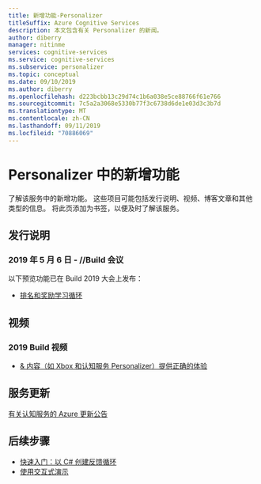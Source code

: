 ```yaml
---
title: 新增功能-Personalizer
titleSuffix: Azure Cognitive Services
description: 本文包含有关 Personalizer 的新闻。
author: diberry
manager: nitinme
services: cognitive-services
ms.service: cognitive-services
ms.subservice: personalizer
ms.topic: conceptual
ms.date: 09/10/2019
ms.author: diberry
ms.openlocfilehash: d223bcbb13c29d74c1b6a038e5ce88766f61e766
ms.sourcegitcommit: 7c5a2a3068e5330b77f3c6738d6de1e03d3c3b7d
ms.translationtype: MT
ms.contentlocale: zh-CN
ms.lasthandoff: 09/11/2019
ms.locfileid: "70886069"
---
```

# <a name="whats-new-in-personalizer"></a>Personalizer 中的新增功能

了解该服务中的新增功能。 这些项目可能包括发行说明、视频、博客文章和其他类型的信息。 将此页添加为书签，以便及时了解该服务。  

## <a name="release-notes"></a>发行说明 

### <a name="may-6-2019---build-conference"></a>2019 年 5 月 6 日 - //Build 会议

以下预览功能已在 Build 2019 大会上发布：

* [排名和奖励学习循环](what-is-personalizer.md)

## <a name="videos"></a>视频

### <a name="2019-build-videos"></a>2019 Build 视频

* [& 内容（如 Xbox 和认知服务 Personalizer）提供正确的体验](https://mybuild.techcommunity.microsoft.com/sessions/76970?source=sessions#top-anchor)

## <a name="service-updates"></a>服务更新

[有关认知服务的 Azure 更新公告](https://azure.microsoft.com/updates/?product=cognitive-services)

## <a name="next-steps"></a>后续步骤

* [快速入门：以 C# 创建反馈循环](csharp-quickstart-commandline-feedback-loop.md)
* [使用交互式演示](https://personalizationdemo.azurewebsites.net/)